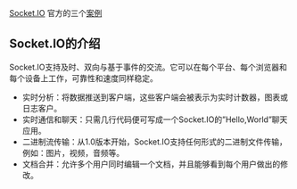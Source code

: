[Socket.IO](http://socket.io/)    官方的三个[案例](http://socket.io/demos/chat/)

## Socket.IO的介绍

Socket.IO支持及时、双向与基于事件的交流。它可以在每个平台、每个浏览器和每个设备上工作，可靠性和速度同样稳定。

- 实时分析：将数据推送到客户端，这些客户端会被表示为实时计数器，图表或日志客户。
- 实时通信和聊天：只需几行代码便可写成一个Socket.IO的”Hello,World”聊天应用。
- 二进制流传输：从1.0版本开始，Socket.IO支持任何形式的二进制文件传输，例如：图片，视频，音频等。
- 文档合并：允许多个用户同时编辑一个文档，并且能够看到每个用户做出的修改。
